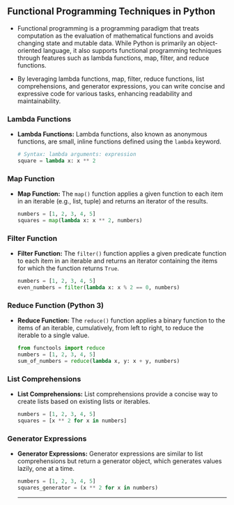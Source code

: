 ## Functional Programming Techniques in Python

- Functional programming is a programming paradigm that treats computation as the evaluation of mathematical functions and avoids changing state and mutable data. While Python is primarily an object-oriented language, it also supports functional programming techniques through features such as lambda functions, map, filter, and reduce functions.

- By leveraging lambda functions, map, filter, reduce functions, list comprehensions, and generator expressions, you can write concise and expressive code for various tasks, enhancing readability and maintainability.

### Lambda Functions

- **Lambda Functions:** Lambda functions, also known as anonymous functions, are small, inline functions defined using the `lambda` keyword.

  ```python
  # Syntax: lambda arguments: expression
  square = lambda x: x ** 2
  ```

### Map Function

- **Map Function:** The `map()` function applies a given function to each item in an iterable (e.g., list, tuple) and returns an iterator of the results.

  ```python
  numbers = [1, 2, 3, 4, 5]
  squares = map(lambda x: x ** 2, numbers)
  ```

### Filter Function

- **Filter Function:** The `filter()` function applies a given predicate function to each item in an iterable and returns an iterator containing the items for which the function returns `True`.

  ```python
  numbers = [1, 2, 3, 4, 5]
  even_numbers = filter(lambda x: x % 2 == 0, numbers)
  ```

### Reduce Function (Python 3)

- **Reduce Function:** The `reduce()` function applies a binary function to the items of an iterable, cumulatively, from left to right, to reduce the iterable to a single value.

  ```python
  from functools import reduce
  numbers = [1, 2, 3, 4, 5]
  sum_of_numbers = reduce(lambda x, y: x + y, numbers)
  ```

### List Comprehensions

- **List Comprehensions:** List comprehensions provide a concise way to create lists based on existing lists or iterables.

  ```python
  numbers = [1, 2, 3, 4, 5]
  squares = [x ** 2 for x in numbers]
  ```

### Generator Expressions

- **Generator Expressions:** Generator expressions are similar to list comprehensions but return a generator object, which generates values lazily, one at a time.

  ```python
  numbers = [1, 2, 3, 4, 5]
  squares_generator = (x ** 2 for x in numbers)
  ```
  ---